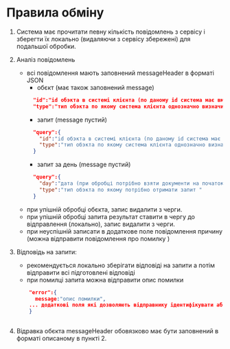 # Правила обміну
1. Система має прочитати певну кількість повідомлень з сервісу і зберегти їх локально (видаляючи з сервісу збережені) для подальшої обробки. 

2. Аналіз повідомлень 
    - всі повідомлення мають заповнений messageHeader в форматі JSON
      - обєкт (має також заповнений message)
      ```json
        "id":"id обэкта в системі клієнта (по даному id система має вміти повертати цей сами обєкт)",
        "type":"тип обэкта по якому система клієнта однозначно визначить обєкт "
      ```
      - запит (message пустий)
      ```json
        "query":{
          "id":"id обэкта в системі клієнта (по даному id система має вміти повертати цей сами обєкт)",
          "type":"тип обэкта по якому система клієнта однозначно визначить обєкт "
        }
      ```
      - запит за день (message пустий)
      ```json
        "query":{
          "day":"дата (при обробці потрібно взяти документи на початок-кінець дня)",
          "type":"тип обэкта по якому потрібно отримати запит "
        }
      ```
    - при упішній обробці обєкта, запис видалити з черги. 
    - при упішній обробці запита результат ставити в чергу до відправлення (локально), запис видалити з черги. 
    - при неуспішній записати в додаткове поле повідомлення причину (можна відправити повідомлення про помилку ) 
          
3. Відповідь на запити:
    - рекомендується локально зберігати відповіді на запити а потім відправити всі підготовлені відповіді
    - при помилці запита можна відправити опис помилки
    ```json
        "error":{
          message:"опис помилки",
        ... додаткові поля які дозволяють відправнику ідентифікувати або запит або обєкт
        }
        
    ```

4. Відравка обєкта
 messageHeader обовязково має бути заповнений в форматі описаному в пункті 2.


